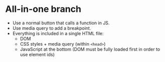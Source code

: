 # All-in-one branch
- Use a normal button that calls a function in JS. 
- Use media query to add a breakpoint.
- Everything is included in a single HTML file:
  - DOM
  - CSS styles + media query (within `<head>`)
  - JavaScript at the bottom (DOM must be fully loaded first in order to use element ids)
